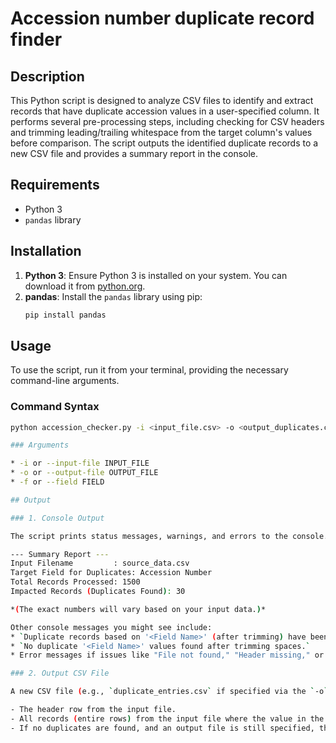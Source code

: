 # Accession number duplicate record finder

## Description

This Python script is designed to analyze CSV files to identify and extract records that have duplicate accession values in a user-specified column. It performs several pre-processing steps, including checking for CSV headers and trimming leading/trailing whitespace from the target column's values before comparison. The script outputs the identified duplicate records to a new CSV file and provides a summary report in the console.

## Requirements

* Python 3 
* `pandas` library

## Installation

1.  **Python 3**: Ensure Python 3 is installed on your system. You can download it from [python.org](https://www.python.org/).
2.  **pandas**: Install the `pandas` library using pip:
    ```bash
    pip install pandas
    ```

## Usage

To use the script, run it from your terminal, providing the necessary command-line arguments.

### Command Syntax

```bash
python accession_checker.py -i <input_file.csv> -o <output_duplicates.csv> -f "<Field Name>"

### Arguments

* -i or --input-file INPUT_FILE
* -o or --output-file OUTPUT_FILE
* -f or --field FIELD

## Output

### 1. Console Output

The script prints status messages, warnings, and errors to the console. Upon completion (or early exit due to an error), it provides a summary report:

--- Summary Report ---
Input Filename         : source_data.csv
Target Field for Duplicates: Accession Number
Total Records Processed: 1500
Impacted Records (Duplicates Found): 30

*(The exact numbers will vary based on your input data.)*

Other console messages you might see include:
* `Duplicate records based on '<Field Name>' (after trimming) have been saved to '<output_file.csv>'`
* `No duplicate '<Field Name>' values found after trimming spaces.`
* Error messages if issues like "File not found," "Header missing," or "Field not found" occur.

### 2. Output CSV File

A new CSV file (e.g., `duplicate_entries.csv` if specified via the `-o` argument) will be created. This file will contain:

- The header row from the input file.
- All records (entire rows) from the input file where the value in the specified `FIELD` was found to be a duplicate. This includes *all occurrences* of the duplicated values.
- If no duplicates are found, and an output file is still specified, this file will typically be created with only the header row.
